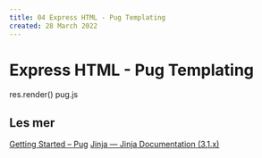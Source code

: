 ```yaml
---
title: 04 Express HTML - Pug Templating
created: 28 March 2022
---
```

# Express HTML - Pug Templating
res.render()
pug.js

## Les mer
[Getting Started – Pug](https://pugjs.org/api/getting-started.html)
[Jinja — Jinja Documentation (3.1.x)](https://jinja.palletsprojects.com/en/3.1.x/)
